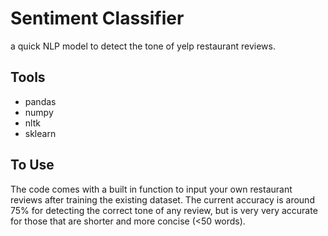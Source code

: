 # Sentiment Classifier
a quick NLP model to detect the tone of yelp restaurant reviews.

## Tools
- pandas
- numpy
- nltk
- sklearn

## To Use
The code comes with a built in function to input your own restaurant reviews after training the existing dataset. The current accuracy is around 75% for detecting the correct tone of any review, but is very very accurate for those that are shorter and more concise (<50 words).